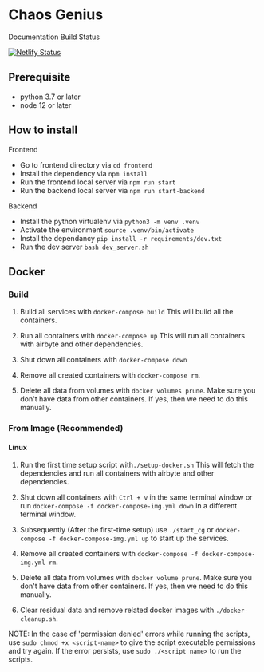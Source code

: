 # Chaos Genius

Documentation Build Status

[![Netlify Status](https://api.netlify.com/api/v1/badges/1a934fc6-f09d-46ab-9ce5-3a521323b2b6/deploy-status)](https://app.netlify.com/sites/practical-wescoff-5294ef/deploys)

## Prerequisite

- python 3.7 or later
- node 12 or later


## How to install

Frontend

- Go to frontend directory via `cd frontend`
- Install the dependency via `npm install`
- Run the frontend local server via `npm run start`
- Run the backend local server via `npm run start-backend`


Backend

- Install the python virtualenv via `python3 -m venv .venv`
- Activate the environment `source .venv/bin/activate`
- Install the dependancy `pip install -r requirements/dev.txt`
- Run the dev server `bash dev_server.sh`



## Docker

### Build 

1. Build all services with `docker-compose build`
   This will build all the containers.

2. Run all containers with `docker-compose up`
   This will run all containers with airbyte and other dependencies.

3. Shut down all containers with `docker-compose down`

4.  Remove all created containers with `docker-compose rm`.

5. Delete all data from volumes with `docker volumes prune`. 
   Make sure you don't have data from other containers. If yes, then we need to do this manually.

### From Image (Recommended)

#### Linux
1. Run the first time setup script with`./setup-docker.sh`
   This will fetch the dependencies and run all containers with airbyte and other dependencies.

2. Shut down all containers with `Ctrl + v` in the same terminal window or run `docker-compose -f docker-compose-img.yml down` in a different terminal window.

3. Subsequently (After the first-time setup) use `./start_cg` or `docker-compose -f docker-compose-img.yml up` to start up the services.

4. Remove all created containers with `docker-compose -f docker-compose-img.yml rm`.

5. Delete all data from volumes with `docker volume prune`.
   Make sure you don't have data from other containers. If yes, then we need to do this manually.

6. Clear residual data and remove related docker images with `./docker-cleanup.sh`. 

NOTE: In the case of 'permission denied' errors while running the scripts, use `sudo chmod +x <script-name>` to give the script executable permissions and try again. If the error persists, use `sudo ./<script name>` to run the scripts.
